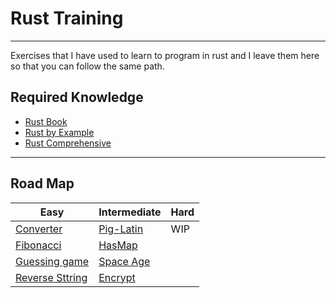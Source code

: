 
# Rust Training
---
Exercises that I have used to learn to program in rust and I leave them here so that you can follow the same path.


## Required Knowledge

 - [Rust Book](https://doc.rust-lang.org/book/title-page.html)
 - [Rust by Example](https://doc.rust-lang.org/rust-by-example/hello.html)
 - [Rust Comprehensive](https://google.github.io/comprehensive-rust/es/index.html)

---
## Road Map


| Easy              | Intermediate               | Hard  |
|-------------------|----------------------------|-------|
| [Converter](./converter/)  | [Pig-Latin](./pig-latin/)  | WIP   |
| [Fibonacci](./fibonacci/)  | [HasMap](./hasMap-train/)  |       |
| [Guessing game](./guessing_game/) |  [Space Age](./space-age/)                          |       |
| [Reverse Sttring](./reverse-string/) |   [Encrypt](./encrypt/)                      |       |

